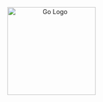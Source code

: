 <p align="center">
  <a href="https://go.dev/doc/" target="blank"><img src="[https://i.imgur.com/BbX7p4w.png" width="200" alt="Go Logo" /></a>
</p>
